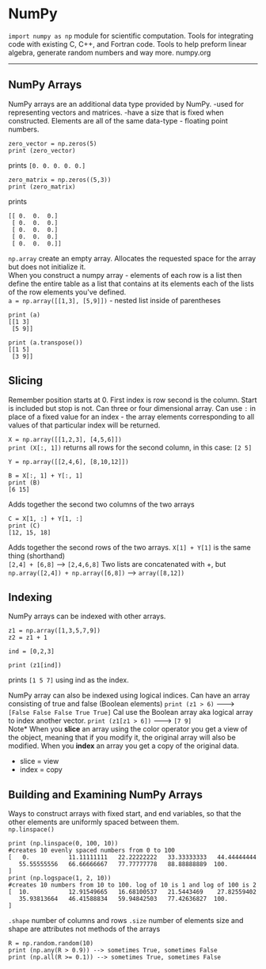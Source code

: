 # NumPy

`import numpy as np`
module for scientific computation. Tools for integrating code with existing C, C++, and Fortran code. Tools to help preform linear algebra, generate random numbers and way more. numpy.org

------------------

## NumPy Arrays

NumPy arrays are an additional data type provided by NumPy. -used for representing vectors and matrices. -have a size that is fixed when constructed.
Elements are all of the same data-type - floating point numbers.

```
zero_vector = np.zeros(5)
print (zero_vector)
```
prints `[0. 0. 0. 0. 0.]`
```
zero_matrix = np.zeros((5,3))
print (zero_matrix)
```
prints
```
[[ 0.  0.  0.]
 [ 0.  0.  0.]
 [ 0.  0.  0.]
 [ 0.  0.  0.]
 [ 0.  0.  0.]]
```
`np.array` create an empty array. Allocates the requested space for the array but does not initialize it. <br/>
When you construct a numpy array - elements of each row is a list then define the entire table as a list that contains at its elements each of the lists of the row elements you've defined. <br/>
`a = np.array([[1,3], [5,9]])` - nested list inside of parentheses
```
print (a)
[[1 3]
 [5 9]]

print (a.transpose())
[[1 5]
 [3 9]]
```

## Slicing

Remember position starts at 0. First index is row second is the column.
Start is included but stop is not. Can three or four dimensional array. Can use `:` in place of a fixed value for an index - the array elements corresponding to all values of that particular index will be returned.

`X = np.array([[1,2,3], [4,5,6]])` <br/>
`print (X[:, 1])` returns all rows for the second column, in this case: `[2 5]`

`Y = np.array([[2,4,6], [8,10,12]])` <br/>
```
B = X[:, 1] + Y[:, 1]
print (B)
[6 15]
```
Adds together the second two columns of the two arrays <br/>
```
C = X[1, :] + Y[1, :]
print (C)
[12, 15, 18]
```
Adds together the second rows of the two arrays. `X[1] + Y[1]` is the same thing (shorthand) <br/>
`[2,4] + [6,8]` --> `[2,4,6,8]` Two lists are concatenated with +, but
`np.array([2,4]) + np.array([6,8])` --> `array([8,12])`

## Indexing

NumPy arrays can be indexed with other arrays. <br/>

```
z1 = np.array([1,3,5,7,9])
z2 = z1 + 1

ind = [0,2,3]

print (z1[ind])
```
prints `[1 5 7]` using ind as the index. <br/>

NumPy array can also be indexed using logical indices. Can have an array consisting of true and false (Boolean elements)
`print (z1 > 6)` ---> `[False False False True True]` Cal use the Boolean array aka logical array to index another vector.
`print (z1[z1 > 6])` ---> `[7 9]` <br/>
Note* When you **slice** an array using the color operator you get a view of the object, meaning that if you modify it, the original array will also be modified.  When you **index** an array you get a copy of the original data.
- slice = view
- index = copy

## Building and Examining NumPy Arrays

Ways to construct arrays with fixed start, and end variables, so that the other elements are uniformly spaced between them.  <br/>
`np.linspace()`  

```
print (np.linspace(0, 100, 10))
#creates 10 evenly spaced numbers from 0 to 100
[   0.           11.11111111   22.22222222   33.33333333   44.44444444
   55.55555556   66.66666667   77.77777778   88.88888889  100.        ]
print (np.logspace(1, 2, 10))
#creates 10 numbers from 10 to 100. log of 10 is 1 and log of 100 is 2
[  10.           12.91549665   16.68100537   21.5443469    27.82559402
   35.93813664   46.41588834   59.94842503   77.42636827  100.        ]
```
`.shape` number of columns and rows `.size` number of elements
size and shape are attributes not methods of the arrays
```
R = np.random.random(10)
print (np.any(R > 0.9)) --> sometimes True, sometimes False
print (np.all(R >= 0.1)) --> sometimes True, sometimes False
```
